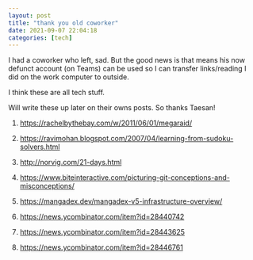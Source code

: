 ```yaml
---
layout: post
title: "thank you old coworker"
date: 2021-09-07 22:04:18
categories: [tech]
---
```


I had a coworker who left, sad. But the good news is that means his now defunct account (on Teams) can be used so I can transfer links/reading I did on the work computer to outside. 

I think these are all tech stuff.

Will write these up later on their owns posts. So thanks Taesan!


1. https://rachelbythebay.com/w/2011/06/01/megaraid/

2. https://ravimohan.blogspot.com/2007/04/learning-from-sudoku-solvers.html

3. http://norvig.com/21-days.html

4. https://www.biteinteractive.com/picturing-git-conceptions-and-misconceptions/

5. https://mangadex.dev/mangadex-v5-infrastructure-overview/

6. https://news.ycombinator.com/item?id=28440742

7. https://news.ycombinator.com/item?id=28443625

8. https://news.ycombinator.com/item?id=28446761